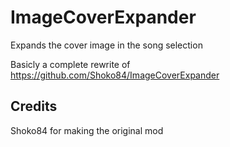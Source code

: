 # ImageCoverExpander
Expands the cover image in the song selection

Basicly a complete rewrite of https://github.com/Shoko84/ImageCoverExpander

## Credits
Shoko84 for making the original mod

